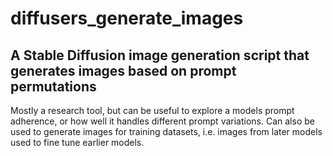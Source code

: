 # diffusers_generate_images
A Stable Diffusion image generation script that generates images based on prompt permutations
----
Mostly a research tool, but can be useful to explore a models prompt adherence, or how well it handles different prompt variations.  Can also be used to generate images for training datasets, i.e. images from later models used to fine tune earlier models.
